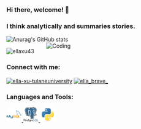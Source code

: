 ### Hi there, welcome! 👋

<h3 align="left">I think analytically and summaries stories.</h3>

![Anurag's GitHub stats](https://github-readme-stats.vercel.app/api?username=ellaxu43&show_icons=true&theme=radical)
<img align="right" alt="Coding" width="400" src="https://cdn.dribbble.com/users/2646423/screenshots/5507196/computer.gif">

<p align="left"> <img src="https://komarev.com/ghpvc/?username=ellaxu43&label=Profile%20views&color=0e75b6&style=flat" alt="ellaxu43" /> </p>
<h3 align="left">Connect with me:</h3>
<p align="left">
<a href="https://linkedin.com/in/ella-xu-tulaneuniversity" target="blank"><img align="center" src="https://raw.githubusercontent.com/rahuldkjain/github-profile-readme-generator/master/src/images/icons/Social/linked-in-alt.svg" alt="ella-xu-tulaneuniversity" height="30" width="40" /></a>
<a href="https://instagram.com/ella_brave_" target="blank"><img align="center" src="https://raw.githubusercontent.com/rahuldkjain/github-profile-readme-generator/master/src/images/icons/Social/instagram.svg" alt="ella_brave_" height="30" width="40" /></a>
</p>

<h3 align="left">Languages and Tools:</h3>
<p align="left"> <a href="https://www.mysql.com/" target="_blank" rel="noreferrer"> <img src="https://raw.githubusercontent.com/devicons/devicon/master/icons/mysql/mysql-original-wordmark.svg" alt="mysql" width="40" height="40"/> </a> <a href="https://www.postgresql.org" target="_blank" rel="noreferrer"> <img src="https://raw.githubusercontent.com/devicons/devicon/master/icons/postgresql/postgresql-original-wordmark.svg" alt="postgresql" width="40" height="40"/> </a> <a href="https://www.python.org" target="_blank" rel="noreferrer"> <img src="https://raw.githubusercontent.com/devicons/devicon/master/icons/python/python-original.svg" alt="python" width="40" height="40"/> </a> </p>
